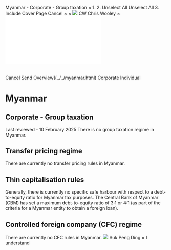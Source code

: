 Myanmar - Corporate - Group taxation
×
1.
2.
Unselect All
Unselect All
3.
Include Cover Page
Cancel
×
×
![](../../-/media/world-wide-tax-summaries/attachments/global---chris-wooley.ashx%3Frev=ac5e5f3223b34096b1afc2a6009c7320&revision=ac5e5f32-23b3-4096-b1af-c2a6009c7320&hash=859B7ADC84DC2CBEC9760E9E6EE7DE6D0A8BFCDF)
CW
Chris Wooley
×
![](group-taxation.html)
######
Cancel
Send
Overview](../../myanmar.html)
Corporate
Individual
# Myanmar
## Corporate - Group taxation
Last reviewed - 10 February 2025
There is no group taxation regime in Myanmar.
## Transfer pricing regime
There are currently no transfer pricing rules in Myanmar.
## Thin capitalisation rules
Generally, there is currently no specific safe harbour with respect to a debt-to-equity ratio for Myanmar tax purposes. The Central Bank of Myanmar (CBM) has set a maximum debt-to-equity ratio of 3:1 or 4:1 (as part of the criteria for a Myanmar entity to obtain a foreign loan).
## Controlled foreign company (CFC) regime
There are currently no CFC rules in Myanmar.
![](../../-/media/world-wide-tax-summaries/myanmarsuk-peng-dingmyanmar--suk-peng-dingjpg20220720101601637.ashx%3Frev=02e87324f8024946bef1e928d6495503&revision=02e87324-f802-4946-bef1-e928d6495503&hash=59AA4BE9BE35BDBAB261CECFA2D5869DC815208E)
Suk Peng Ding
×
I understand